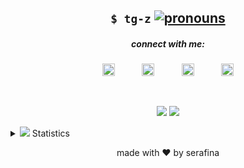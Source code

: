 <p align="center">
  <h2 align="center"><code>$ tg-z</code> <a href="https://pronoun.is/they/.../themself"><img src="https://img.shields.io/badge/pronouns-she%2Fthey-dabdab" alt="pronouns"/></a></h2>
  <h5 align="center">connect with me:</h5>
<p align="center">
<a href="https://twitter.com/parasite______"><img src="https://pond.computer/static/fonts/fontaws/svgs/brands/twitter.svg" height="20px" width="20px" alt="twitter"/></a>
&nbsp;&nbsp;&nbsp; &nbsp;&nbsp;&nbsp;&nbsp;&nbsp;
<a href="https://www.are.na/tg-z"><img src="https://pond.computer/static/fonts/fontaws/svgs/brands/arena.svg" height="20px" width="20px" alt="are.na"/></a>
&nbsp;&nbsp;&nbsp; &nbsp;&nbsp;&nbsp;&nbsp;&nbsp;
<a href="https://github.com/tg-z"><img src="https://pond.computer/static/fonts/fontaws/svgs/brands/github-alt.svg" height="20px" width="20px" alt="github"/></a>
&nbsp;&nbsp;&nbsp; &nbsp;&nbsp;&nbsp;&nbsp;&nbsp;
<a href="https://dev.to/parasite______"><img src="https://pond.computer/static/fonts/fontaws/svgs/brands/dev.svg" alt="dev.to" height="20" width="20"></a>
</p>
<br>
<p align="center">
<a href="https://github.com/tg-z"><img src="https://github-readme-stats.vercel.app/api?username=tg-z&show_icons=true&layout=compact"></a>
<a href="https://github.com/tg-z"><img src="https://github-contribution-stats.vercel.app/api/?username=tg-z"></a>
</p>
<details>
  <summary><img src="https://win98icons.alexmeub.com/icons/png/chart1-2.png"> Statistics</summary> 
<p align="center">
<a href="https://github.com/tg-z"><img src="https://github-readme-stats.vercel.app/api/top-langs/?username=tg-z&layout=compact" alt="Language Stats"></a>
</p>
<p align="center">
<a href="https://wakatime.com"><img src="https://github-readme-stats.vercel.app/api/wakatime?username=evalchan&hide_progress=true&layout=compact" alt="Wakatime Stats"></a> 
</p>
</details>
 
<p align="center">made with ❤️ by serafina</p>

